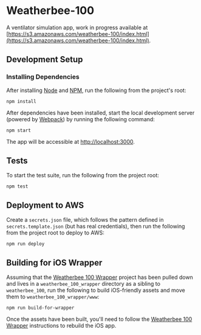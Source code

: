# Weatherbee-100

A ventilator simulation app, work in progress available at [https://s3.amazonaws.com/weatherbee-100/index.html](https://s3.amazonaws.com/weatherbee-100/index.html).

## Development Setup

### Installing Dependencies

After installing [Node](https://nodejs.org/en/) and [NPM](https://www.npmjs.com/), run the following from the project's root:

```shell
npm install
```

After dependencies have been installed, start the local development server (powered by [Webpack](https://webpack.github.io/docs/)) by running the following command:

```shell
npm start
```

The app will be accessible at [http://localhost:3000](http://localhost:3000).

## Tests

To start the test suite, run the following from the project root:

```shell
npm test
```

## Deployment to AWS

Create a `secrets.json` file, which follows the pattern defined in `secrets.template.json` (but has real credentials), then run the following from the project root to deploy to AWS:

```shell
npm run deploy
```

## Building for iOS Wrapper

Assuming that the [Weatherbee 100 Wrapper](https://github.com/nickcherry/weatherbee_100_wrapper) project has been pulled down and lives in a `weatherbee_100_wrapper` directory as a sibling to `weatherbee_100`, run the following to build iOS-friendly assets and move them to `weatherbee_100_wrapper/www`:

```shell
npm run build-for-wrapper
```

Once the assets have been built, you'll need to follow the [Weatherbee 100 Wrapper](https://github.com/nickcherry/weatherbee_100_wrapper) instructions to rebuild the iOS app.

